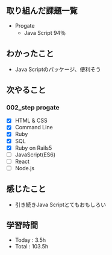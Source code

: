 ## 取り組んだ課題一覧
- Progate
    - Java Script 94％
## わかったこと
- Java Scriptのパッケージ、便利そう
## 次やること
### 002_step progate
- [x]  HTML & CSS
- [x]  Command Line
- [x]  Ruby
- [x]  SQL
- [x]  Ruby on Rails5
- [ ]  JavaScript(ES6)
- [ ]  React
- [ ]  Node.js
## 感じたこと
- 引き続きJava Scriptとてもおもしろい
## 学習時間
- Today : 3.5h
- Total : 103.5h
